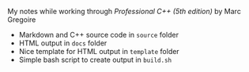 My notes while working through *Professional C++ (5th edition)* by Marc Gregoire

- Markdown and C++ source code in `source` folder
- HTML output in `docs` folder
- Nice template for HTML output in `template` folder
- Simple bash script to create output in `build.sh` 